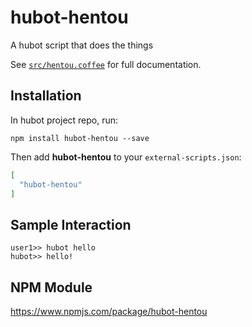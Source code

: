# hubot-hentou

A hubot script that does the things

See [`src/hentou.coffee`](src/hentou.coffee) for full documentation.

## Installation

In hubot project repo, run:

`npm install hubot-hentou --save`

Then add **hubot-hentou** to your `external-scripts.json`:

```json
[
  "hubot-hentou"
]
```

## Sample Interaction

```
user1>> hubot hello
hubot>> hello!
```

## NPM Module

https://www.npmjs.com/package/hubot-hentou

